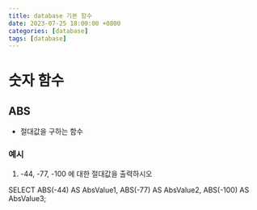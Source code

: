 ```yaml
---
title: database 기본 함수
date: 2023-07-25 18:00:00 +0800
categories: [database]
tags: [database]
---
```


# 숫자 함수

## ABS

- 절대값을 구하는 함수

### 예시
1. -44, -77, -100 에 대한 절대값을 출력하시오

<div style="filter: blur()">
  SELECT ABS(-44) AS AbsValue1, ABS(-77) AS AbsValue2, ABS(-100) AS AbsValue3;
</div>
